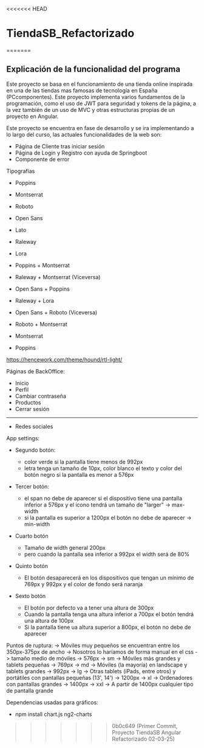<<<<<<< HEAD
# TiendaSB_Refactorizado
=======
## Explicación de la funcionalidad del programa
Este proyecto se basa en el funcionamiento de una tienda online inspirada en una de las tiendas mas famosas de tecnología en España (PCcomponentes). Este proyecto implementa varios fundamentos de la programación, como el uso de JWT para seguridad y tokens de la página, a la vez también de un uso de MVC y otras estructuras propias de un proyecto en Angular.

Este proyecto se encuentra en fase de desarrollo y se ira implementando a lo largo del curso, las actuales funcionalidades de la web son:
  - Página de Cliente tras iniciar sesión
  - Página de Login y Registro con ayuda de Springboot
  - Componente de error 




 Tipografías
  - Poppins
  - Montserrat
  - Roboto 
  - Open Sans
  - Lato
  - Raleway
  - Lora

  - Poppins + Montserrat
  - Raleway + Montserrat (Viceversa)
  - Open Sans + Poppins
  - Raleway + Lora
  - Open Sans + Roboto (Viceversa)
  - Roboto + Montserrat
  - Montserrat
  - Poppins


https://hencework.com/theme/hound/rtl-light/


Páginas de BackOffice: 
  - Inicio
  - Perfil
  - Cambiar contraseña
  - Productos
  - Cerrar sesión
  - -------------
  - Redes sociales




App settings:
   - Segundo botón:
     - color verde si la pantalla tiene menos de 992px
     - letra tenga un tamaño de 10px, color blanco 
     el texto y color del botón negro si la 
     pantalla es menor a 576px

  
  - Tercer botón:
    - el span no debe de aparecer si el dispositivo tiene una pantalla inferior a 576px y el icono tendrá un
    tamaño de "larger" -> max-width
    - si la pantalla es superior a 1200px el botón no debe de aparecer -> min-width

  - Cuarto botón
    - Tamaño de width general 200px
    - pero cuando la pantalla sea inferior a 992px el width será de 80%

  - Quinto botón
    - El botón desaparecerá en los dispositivos que tengan un mínimo de 
    769px y 992px y el color de fondo será naranja

  - Sexto botón
    - El botón por defecto va a tener una altura de 300px
    - Cuando la pantalla tenga una altura inferior a 700px el botón tendrá una altura de 100px
    - Si la pantalla tiene ua altura superior a 800px, el botón no debe de aparecer



  

Puntos de ruptura:
  -> Móviles muy pequeños se encuentran entre los 350px-375px de ancho -> Nosotros lo haríamos de forma manual en el css
  -> tamaño medio de móviles -> 576px -> sm
  -> Móviles más grandes y tablets pequeñas -> 769px -> md
  -> Móviles (la mayoría) en landscape y tablets grandes -> 992px -> lg
  -> Otras tablets (iPads, entre otros) y portátiles con pantallas pequeñas (13', 14') -> 1200px -> xl
  -> Ordenadores con pantallas grandes -> 1400px -> xxl
  -> A partir de 1400px cualquier tipo de pantalla grande



Dependencias usadas para gráficos:
   - npm install chart.js ng2-charts
>>>>>>> 0b0c649 (Primer Commit, Proyecto TiendaSB Angular Refactorizado 02-03-25)
